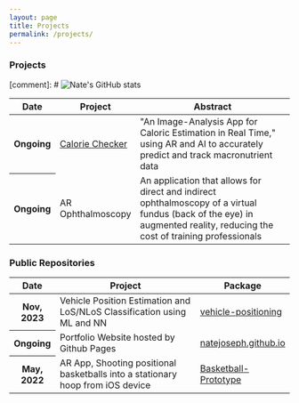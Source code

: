 ```yaml
---
layout: page
title: Projects
permalink: /projects/
---
```


### Projects

[comment]: # ![Nate's GitHub stats](https://github-readme-stats.vercel.app/api?username=natejoseph&show_icons=true&theme=default&bg_color=00000000)

<table class="table table-hover table-sm">
  <colgroup>
    <col style="width:12%">
    <col style="width:20%">
    <col style="width:68%">
  </colgroup>
  <thead>
    <tr>
      <th scope="col">Date</th>
      <th scope="col">Project</th>
      <th scope="col">Abstract</th>
    </tr>
  </thead>
  <tbody>
    <tr>
      <th scope="row">Ongoing</th>
      <td><a href="/assets/pdfs/CalorieChecker_UMComputingDayPoster.pdf"><span class="font-weight-bold">Calorie Checker</span></a></td>
      <td>"An Image-Analysis App for Caloric Estimation in Real Time," using AR and AI to accurately predict and track macronutrient data</td>
    </tr>
    <tr>
      <th scope="row">Ongoing</th>
      <td><span class="font-weight-bold">AR Ophthalmoscopy</span></td>
      <td>An application that allows for direct and indirect ophthalmoscopy of a virtual fundus (back of the eye) in augmented reality, reducing the cost of training professionals</td>
    </tr>

  </tbody>
</table>

### Public Repositories

<table class="table table-hover table-sm">
  <colgroup>
    <col style="width:12%">
    <col style="width:68%">
    <col style="width:20%">
  </colgroup>
  <thead>
    <tr>
      <th scope="col">Date</th>
      <th scope="col">Project</th>
      <th scope="col">Package</th>
    </tr>
  </thead>
  <tbody>
    <tr>
      <th scope="row">Nov, 2023</th>
      <td>Vehicle Position Estimation and LoS/NLoS Classification using ML and NN</td>
      <td><a href="https://github.com/natejoseph/vehicle-positioning"><span class="font-weight-bold">vehicle-positioning</span></a></td>
    </tr>
    <tr>
      <th scope="row">Ongoing</th>
      <td>Portfolio Website hosted by Github Pages</td>
      <td><a href="https://github.com/natejoseph/natejoseph.github.io"><span class="font-weight-bold">natejoseph.github.io</span></a></td>
    </tr>
    <tr>
      <th scope="row">May, 2022</th>
      <td>AR App, Shooting positional basketballs into a stationary hoop from iOS device</td>
      <td><a href="https://github.com/natejoseph/Basketball-Prototype"><span class="font-weight-bold">Basketball-Prototype</span></a></td>
    </tr>
  </tbody>
</table>

